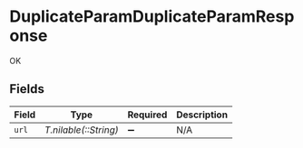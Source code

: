 # DuplicateParamDuplicateParamResponse

OK


## Fields

| Field                 | Type                  | Required              | Description           |
| --------------------- | --------------------- | --------------------- | --------------------- |
| `url`                 | *T.nilable(::String)* | :heavy_minus_sign:    | N/A                   |